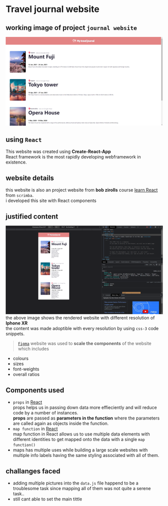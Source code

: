 # Travel journal website 
## working image of project `journal website`
![](public/images/main.png)
## using `React`
 This website was created using **Create-React-App**
<br/>React framework is the most rapidly developing
webframework in existence.
## website details
this website is also an project website from **bob zirolls** course [learn React](https://scrimba.com/learn/learnreact) from `scrimba`.<br/>
i developed this site with React components<br/>
## justified content
![](public/images/main2.png)
the above image shows the rendered website with different resolution of **Iphone XR**
<br/>
the content was made adoptible with every resolution by using `css-3` code snippets.
<br/>
> [`Figma`](https://www.figma.com/?fuid=) website was used to **scale the components** of the website which includes
- colours
- sizes
- font-weights
- overall ratios

## Components used
- `props` in [React](https://www.javatpoint.com/react-props#:~:text=React%20Props,-Props%20stand%20for&text=It%20is%20an%20object%20which,arguments%20passed%20in%20a%20function.)  <br/>
 props helps us in passing down data more effieciently and will reduce code by a number of instances.<br/>
 **props** are passed as **parameters in the function** where the parameters are called again as objects inside the function.    
 - `map function` in [React](https://www.pluralsight.com/guides/how-to-use-the-map()-function-to-export-javascript-in-react)<br/>
 map function in React allows us to use multiple data elements with different identities to get mapped onto the data with a single `map function()` 
 - maps has multiple uses while building a large scale websites with multiple info labels having the same styling associated with all of them.

 ## challanges faced
 - adding multiple pictures into the `data.js` file happend to be a troublesome task since mapping all of them was not quite a serene task..
 - still cant able to set the main tittle 
 